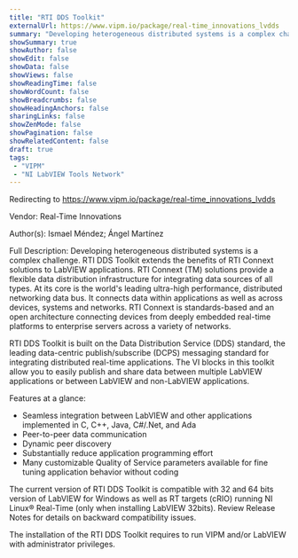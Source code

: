 ```yaml
---
title: "RTI DDS Toolkit"
externalUrl: https://www.vipm.io/package/real-time_innovations_lvdds
summary: "Developing heterogeneous distributed systems is a complex challenge."
showSummary: true
showAuthor: false
showEdit: false
showData: false
showViews: false
showReadingTime: false
showWordCount: false
showBreadcrumbs: false
showHeadingAnchors: false
sharingLinks: false
showZenMode: false
showPagination: false
showRelatedContent: false
draft: true
tags:
 - "VIPM"
 - "NI LabVIEW Tools Network"
---
```


Redirecting to https://www.vipm.io/package/real-time_innovations_lvdds

Vendor: Real-Time Innovations

Author(s): Ismael Méndez; Ángel Martínez
 
Full Description:
Developing heterogeneous distributed systems is a complex challenge. RTI DDS Toolkit extends the benefits of RTI Connext solutions to LabVIEW applications. RTI Connext (TM) solutions provide a flexible data distribution infrastructure for integrating data sources of all types. At its core is the world's leading ultra-high performance, distributed networking data bus. It connects data within applications as well as across devices, systems and networks. RTI Connext is standards-based and an open architecture connecting devices from deeply embedded real-time platforms to enterprise servers across a variety of networks.


RTI DDS Toolkit is built on the Data Distribution Service (DDS) standard, the leading data-centric publish/subscribe (DCPS) messaging standard for integrating distributed real-time applications. The VI blocks in this toolkit allow you to easily publish and share data between multiple LabVIEW applications or between LabVIEW and non-LabVIEW applications. 

Features at a glance:
- Seamless integration between LabVIEW and other applications implemented in C, C++, Java, C#/.Net, and Ada
- Peer-to-peer data communication
- Dynamic peer discovery
- Substantially reduce application programming effort
- Many customizable Quality of Service parameters available for fine tuning application behavior without coding


The current version of RTI DDS Toolkit is compatible with 32 and 64 bits version of LabVIEW for Windows as well as RT targets (cRIO) running NI Linux® Real-Time (only when installing LabVIEW 32bits). Review Release Notes for details on backward compatibility issues.

The installation of the RTI DDS Toolkit requires to run VIPM and/or LabVIEW with administrator privileges.